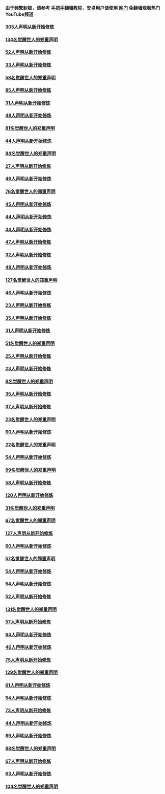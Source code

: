 #### 由于频繁封锁，请参考 [手把手翻墙教程](https://github.com/gfw-breaker/guides/wiki/)，安卓用户请使用 [网门](https://github.com/gfw-breaker/nogfw/blob/master/dl.md?t=03211200) 免翻墙观看热门YouTube频道 

#### [305人声明从新开始修炼](../pages/91/422153.md?t=03211200) 

#### [134名觉醒世人的郑重声明](../pages/91/422152.md?t=03211200) 

#### [52人声明从新开始修炼](../pages/91/421846.md?t=03211200) 

#### [33人声明从新开始修炼](../pages/91/421804.md?t=03211200) 

#### [58名觉醒世人的郑重声明](../pages/91/421845.md?t=03211200) 

#### [85人声明从新开始修炼](../pages/91/421769.md?t=03211200) 

#### [31人声明从新开始修炼](../pages/91/421763.md?t=03211200) 

#### [48人声明从新开始修炼](../pages/91/421605.md?t=03211200) 

#### [81名觉醒世人的郑重声明](../pages/91/421656.md?t=03211200) 

#### [44人声明从新开始修炼](../pages/91/421544.md?t=03211200) 

#### [84名觉醒世人的郑重声明](../pages/91/421543.md?t=03211200) 

#### [27人声明从新开始修炼](../pages/91/421465.md?t=03211200) 

#### [46人声明从新开始修炼](../pages/91/421454.md?t=03211200) 

#### [76名觉醒世人的郑重声明](../pages/91/421453.md?t=03211200) 

#### [45人声明从新开始修炼](../pages/91/421452.md?t=03211200) 

#### [44人声明从新开始修炼](../pages/91/421422.md?t=03211200) 

#### [34人声明从新开始修炼](../pages/91/421322.md?t=03211200) 

#### [47人声明从新开始修炼](../pages/91/421264.md?t=03211200) 

#### [32人声明从新开始修炼](../pages/91/421225.md?t=03211200) 

#### [48人声明从新开始修炼](../pages/91/421202.md?t=03211200) 

#### [127名觉醒世人的郑重声明](../pages/91/421224.md?t=03211200) 

#### [46人声明从新开始修炼](../pages/91/421203.md?t=03211200) 

#### [23人声明从新开始修炼](../pages/91/421138.md?t=03211200) 

#### [35人声明从新开始修炼](../pages/91/421122.md?t=03211200) 

#### [31人声明从新开始修炼](../pages/91/421081.md?t=03211200) 

#### [51名觉醒世人的郑重声明](../pages/91/421080.md?t=03211200) 

#### [25人声明从新开始修炼](../pages/91/421020.md?t=03211200) 

#### [23人声明从新开始修炼](../pages/91/420884.md?t=03211200) 

#### [8名觉醒世人的郑重声明](../pages/91/420883.md?t=03211200) 

#### [35人声明从新开始修炼](../pages/91/420809.md?t=03211200) 

#### [37人声明从新开始修炼](../pages/91/420766.md?t=03211200) 

#### [23名觉醒世人的郑重声明](../pages/91/420765.md?t=03211200) 

#### [60人声明从新开始修炼](../pages/91/420727.md?t=03211200) 

#### [22名觉醒世人的郑重声明](../pages/91/420726.md?t=03211200) 

#### [54人声明从新开始修炼](../pages/91/420529.md?t=03211200) 

#### [99名觉醒世人的郑重声明](../pages/91/420528.md?t=03211200) 

#### [58人声明从新开始修炼](../pages/91/420198.md?t=03211200) 

#### [120人声明从新开始修炼](../pages/91/420141.md?t=03211200) 

#### [31名觉醒世人的郑重声明](../pages/91/420197.md?t=03211200) 

#### [67名觉醒世人的郑重声明](../pages/91/420140.md?t=03211200) 

#### [127人声明从新开始修炼](../pages/91/420082.md?t=03211200) 

#### [60人声明从新开始修炼](../pages/91/420081.md?t=03211200) 

#### [57名觉醒世人的郑重声明](../pages/91/420080.md?t=03211200) 

#### [54人声明从新开始修炼](../pages/91/419533.md?t=03211200) 

#### [54人声明从新开始修炼](../pages/91/419532.md?t=03211200) 

#### [52人声明从新开始修炼](../pages/91/419531.md?t=03211200) 

#### [131名觉醒世人的郑重声明](../pages/91/419530.md?t=03211200) 

#### [57人声明从新开始修炼](../pages/91/419430.md?t=03211200) 

#### [64人声明从新开始修炼](../pages/91/419429.md?t=03211200) 

#### [46人声明从新开始修炼](../pages/91/419428.md?t=03211200) 

#### [75人声明从新开始修炼](../pages/91/419427.md?t=03211200) 

#### [129名觉醒世人的郑重声明](../pages/91/419426.md?t=03211200) 

#### [61人声明从新开始修炼](../pages/91/419198.md?t=03211200) 

#### [54人声明从新开始修炼](../pages/91/419197.md?t=03211200) 

#### [73人声明从新开始修炼](../pages/91/419196.md?t=03211200) 

#### [44人声明从新开始修炼](../pages/91/419075.md?t=03211200) 

#### [89人声明从新开始修炼](../pages/91/419074.md?t=03211200) 

#### [88名觉醒世人的郑重声明](../pages/91/419195.md?t=03211200) 

#### [67人声明从新开始修炼](../pages/91/419073.md?t=03211200) 

#### [63人声明从新开始修炼](../pages/91/419072.md?t=03211200) 

#### [104名觉醒世人的郑重声明](../pages/91/419071.md?t=03211200) 

